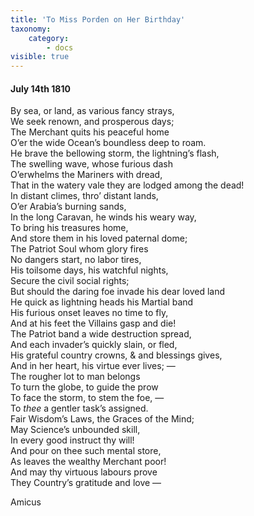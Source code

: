 ```yaml
---
title: 'To Miss Porden on Her Birthday'
taxonomy:
    category:
        - docs
visible: true
---
```


#### July 14th 1810  
  
By sea, or land, as various fancy strays,  
We seek renown, and prosperous days;  
The Merchant quits his peaceful home  
O’er the wide Ocean’s boundless deep to roam.  
He brave the bellowing storm, the lightning’s flash,  
The swelling wave, whose furious dash  
O’erwhelms the Mariners with dread,  
That in the watery vale they are lodged among the dead!  
In distant climes, thro’ distant lands,  
O’er Arabia’s burning sands,  
In the long Caravan, he winds his weary way,  
To bring his treasures home,  
And store them in his loved paternal dome;  
The Patriot Soul whom glory fires  
No dangers start, no labor tires,  
His toilsome days, his watchful nights,  
Secure the civil social rights;  
But should the daring foe invade his dear loved land  
He quick as lightning heads his Martial band  
His furious onset leaves no time to fly,  
And at his feet the Villains gasp and die!  
The Patriot band a wide destruction spread,  
And each invader’s quickly slain, or fled,  
His grateful country crowns, & and blessings gives,  
And in her heart, his virtue ever lives; —  
The rougher lot to man belongs  
To turn the globe, to guide the prow  
To face the storm, to stem the foe, —  
To *thee* a gentler task’s assigned.  
Fair Wisdom’s Laws, the Graces of the Mind;  
May Science’s unbounded skill,  
In every good instruct thy will!  
And pour on thee such mental store,  
As leaves the wealthy Merchant poor!  
And may thy virtuous labours prove  
They Country’s gratitude and love —  
  
Amicus  